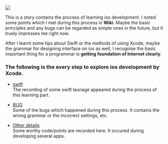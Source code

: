 
![](http://img1.imgtn.bdimg.com/it/u=4115018075,1487498328&fm=26&gp=0.jpg)



This is a story contains the process of learning ios development. 
I noted some points which I met during this process in **Wiki**. 
Maybe the basic principles and any bugs can be regarded as simple ones in the future, but it truely impresses me right now. 

After I learnt some tips about Swift or the methods of using Xcode, maybe the grammar for designing interface on ios as well, I recognise the basic important thing for a programmar is **getting foundation of Internet clearly**.   

### The following is the every step to explore ios development by Xcode.  

* [swift](https://github.com/iii17-grace/ios_Swift/wiki/swift)   
  The recording of some swift launage appeared during the process of this learning part.     

* [BUG](https://github.com/iii17-grace/ios_Swift/wiki/BUG)    
  Some of the bugs which happened during this process. It contains the wrong grammar or the incorrect settings, etc.        

* [Other details](https://github.com/iii17-grace/ios_Swift/wiki)   
  Some worthy code/points are recorded here. It occured during developing several apps.  


  





 








